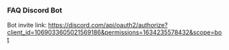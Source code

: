 ### FAQ Discord Bot

Bot invite link: https://discord.com/api/oauth2/authorize?client_id=1069033605021569186&permissions=1634235578432&scope=bot